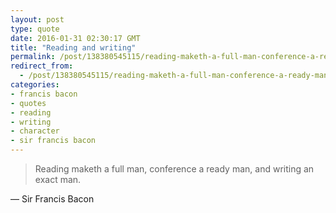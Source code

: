 ```yaml
---
layout: post
type: quote
date: 2016-01-31 02:30:17 GMT
title: "Reading and writing"
permalink: /post/138380545115/reading-maketh-a-full-man-conference-a-ready-man
redirect_from: 
  - /post/138380545115/reading-maketh-a-full-man-conference-a-ready-man
categories:
- francis bacon
- quotes
- reading
- writing
- character
- sir francis bacon
---
```

<blockquote>Reading maketh a full man, conference a ready man, and writing an exact man.</blockquote>
<p>— Sir Francis Bacon</p>